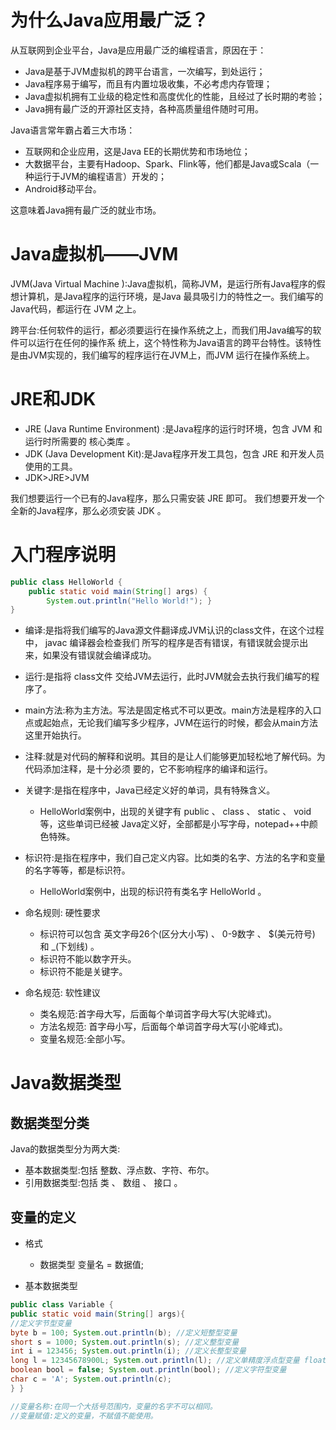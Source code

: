 # 为什么Java应用最广泛？

从互联网到企业平台，Java是应用最广泛的编程语言，原因在于：

- Java是基于JVM虚拟机的跨平台语言，一次编写，到处运行；
- Java程序易于编写，而且有内置垃圾收集，不必考虑内存管理；
- Java虚拟机拥有工业级的稳定性和高度优化的性能，且经过了长时期的考验；
- Java拥有最广泛的开源社区支持，各种高质量组件随时可用。

Java语言常年霸占着三大市场：

- 互联网和企业应用，这是Java EE的长期优势和市场地位；
- 大数据平台，主要有Hadoop、Spark、Flink等，他们都是Java或Scala（一种运行于JVM的编程语言）开发的；
- Android移动平台。

这意味着Java拥有最广泛的就业市场。

# Java虚拟机——JVM

JVM(Java Virtual Machine ):Java虚拟机，简称JVM，是运行所有Java程序的假想计算机，是Java程序的运行环境，是Java 最具吸引力的特性之一。我们编写的Java代码，都运行在 JVM 之上。

跨平台:任何软件的运行，都必须要运行在操作系统之上，而我们用Java编写的软件可以运行在任何的操作系 统上，这个特性称为Java语言的跨平台特性。该特性是由JVM实现的，我们编写的程序运行在JVM上，而JVM 运行在操作系统上。

# JRE和JDK

- JRE (Java Runtime Environment) :是Java程序的运行时环境，包含 JVM 和运行时所需要的 核心类库 。 
- JDK (Java Development Kit):是Java程序开发工具包，包含 JRE 和开发人员使用的工具。
- JDK>JRE>JVM

我们想要运行一个已有的Java程序，那么只需安装 JRE 即可。 我们想要开发一个全新的Java程序，那么必须安装 JDK 。

# 入门程序说明

```Java
public class HelloWorld {
    public static void main(String[] args) {
        System.out.println("Hello World!"); }
}
```

- 编译:是指将我们编写的Java源文件翻译成JVM认识的class文件，在这个过程中， javac 编译器会检查我们 所写的程序是否有错误，有错误就会提示出来，如果没有错误就会编译成功。
- 运行:是指将 class文件 交给JVM去运行，此时JVM就会去执行我们编写的程序了。
- main方法:称为主方法。写法是固定格式不可以更改。main方法是程序的入口点或起始点，无论我们编写多少程序，JVM在运行的时候，都会从main方法这里开始执行。
- 注释:就是对代码的解释和说明。其目的是让人们能够更加轻松地了解代码。为代码添加注释，是十分必须 要的，它不影响程序的编译和运行。

- 关键字:是指在程序中，Java已经定义好的单词，具有特殊含义。
  - HelloWorld案例中，出现的关键字有 public 、 class 、 static 、 void 等，这些单词已经被 Java定义好，全部都是小写字母，notepad++中颜色特殊。
- 标识符:是指在程序中，我们自己定义内容。比如类的名字、方法的名字和变量的名字等等，都是标识符。 
  - HelloWorld案例中，出现的标识符有类名字 HelloWorld 。
- 命名规则: 硬性要求
  - 标识符可以包含 英文字母26个(区分大小写) 、 0-9数字 、 $(美元符号) 和 _(下划线) 。 
  - 标识符不能以数字开头。
  -  标识符不能是关键字。

- 命名规范: 软性建议
  - 类名规范:首字母大写，后面每个单词首字母大写(大驼峰式)。 
  - 方法名规范: 首字母小写，后面每个单词首字母大写(小驼峰式)。 
  - 变量名规范:全部小写。

# Java数据类型

## 数据类型分类

Java的数据类型分为两大类:

- 基本数据类型:包括 整数、浮点数、字符、布尔。 
- 引用数据类型:包括 类 、 数组 、 接口 。

## 变量的定义

- 格式
  - 数据类型 变量名 = 数据值;

- 基本数据类型

```java
public class Variable {
public static void main(String[] args){
//定义字节型变量
byte b = 100; System.out.println(b); //定义短整型变量
short s = 1000; System.out.println(s); //定义整型变量
int i = 123456; System.out.println(i); //定义长整型变量
long l = 12345678900L; System.out.println(l); //定义单精度浮点型变量 float f = 5.5F; System.out.println(f); //定义双精度浮点型变量 double d = 8.5; System.out.println(d); //定义布尔型变量
boolean bool = false; System.out.println(bool); //定义字符型变量
char c = 'A'; System.out.println(c);
} }

//变量名称:在同一个大括号范围内，变量的名字不可以相同。 
//变量赋值:定义的变量，不赋值不能使用。
```

